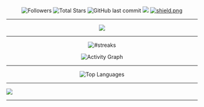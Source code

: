 

#
<p align="center">
  <img alt="Followers" src="https://img.shields.io/github/followers/AMIR-H-P?style=social">
  <img alt="Total Stars" src="https://img.shields.io/github/stars/AMIR-H-P?style=social">
  <img alt="GitHub last commit" src="https://img.shields.io/github/last-commit/AMIR-H-P/Discord-Nuker">
  <img src="https://komarev.com/ghpvc/?username=AMIR-H-P">
  <a href="https://discord.gg/iranian" target="_blank"> <img src="https://discordapp.com/api/guilds/967103945770160188/widget.png?style=shield" alt="shield.png"></a>
</p>

---

<p align="center">
  <a href="https://github.com/AMIR-H-P"><img src="https://readme-typing-svg.herokuapp.com?size=21&center=true&vCenter=true&lines=Welcome+to+AMIR13+Profile;Discord+Python+Devloper;Code+%3D+Love"></a>
</p>
    
---

<p align="center">
        <img title="h" alt="#streaks" src="https://github-readme-streak-stats.herokuapp.com/?user=AMIR-H-P&theme=black-ice&hide_border=true&stroke=0000&background=0D1117"/>
</p>

<p align="center">
   <img alt="Activity Graph" src="https://activity-graph.herokuapp.com/graph?username=AMIR-H-P&bg_color=0D1117&color=5BCDEC&line=5BCDEC&point=FFFFFF&hide_border=true" />
</p>
    
---


<p align="center">
    <img alt="Top Languages" src="https://github-readme-stats.vercel.app/api/top-langs/?username=AMIR-H-P&langs_count=8&count_private=true&layout=compact&theme=react&hide_border=true&bg_color=0D1117" />
</p>

---

<a href="https://coffeebede.ir/buycoffee/amirhp"><img class="img-fluid" src="https://coffeebede.ir/DashboardTemplateV2/app-assets/images/banner/default-yellow.svg" /></a>

---
